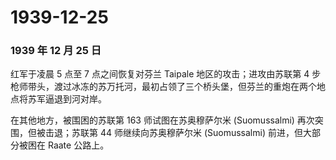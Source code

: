 # 1939-12-25

### 1939 年 12 月 25 日

红军于凌晨 5 点至 7 点之间恢复对芬兰 Taipale 地区的攻击；进攻由苏联第 4
步枪师带头，渡过冰冻的苏万托河，最初占领了三个桥头堡，但芬兰的重炮在两个地点将苏军逼退到河对岸。

在其他地方，被围困的苏联第 163 师试图在苏奥穆萨尔米 (Suomussalmi)
再次突围，但被击退；苏联第 44 师继续向苏奥穆萨尔米 (Suomussalmi)
前进，但大部分被困在 Raate 公路上。